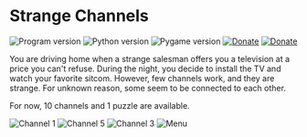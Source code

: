 # Strange Channels

![Program version](https://img.shields.io/badge/Version-1.0.0-blueviolet?style=flat-square)
![Python version](https://img.shields.io/badge/Python-3.10-blue?style=flat-square)
![Pygame version](https://img.shields.io/badge/Pygame-2.1-green?style=flat-square)
[![Donate](https://img.shields.io/badge/Donate-Paypal-blue?style=flat-square)](https://www.paypal.com/donate?hosted_button_id=L53Z8HUNP7X66)
[![Donate](https://img.shields.io/badge/Donate-Bitcoin-orange?style=flat-square)](https://i.ibb.co/f4G2yLN/bitco.png)

You are driving home when a strange salesman offers you a television at a price you can't refuse. During the night, 
you decide to install the TV and watch your favorite sitcom. However, few channels work, and they are strange. 
For unknown reason, some seem to be connected to each other.

For now, 10 channels and 1 puzzle are available.

![Channel 1](https://i.ibb.co/F3wMxPP/sc-p1.png)
![Channel 5](https://i.ibb.co/R0DCvG3/sc-p2.png)
![Channel 3](https://i.ibb.co/RvWZHRJ/sc-p3.png)
![Menu](https://i.ibb.co/myQCtY9/sc-p4.png)
